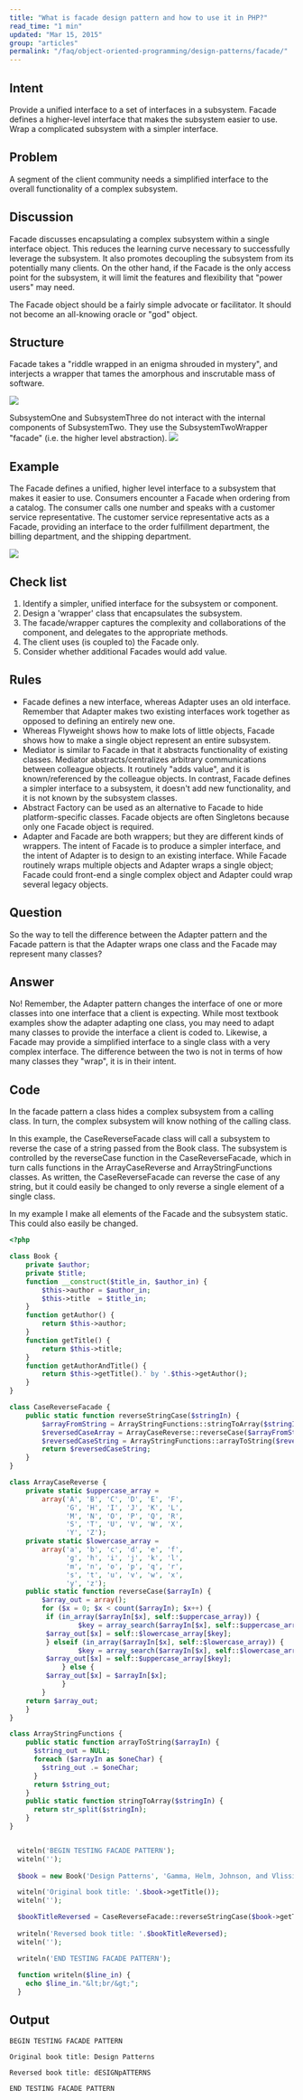```yaml
---
title: "What is facade design pattern and how to use it in PHP?"
read_time: "1 min"
updated: "Mar 15, 2015"
group: "articles"
permalink: "/faq/object-oriented-programming/design-patterns/facade/"
---
```


## Intent

Provide a unified interface to a set of interfaces in a subsystem. Facade defines a higher-level interface that makes the subsystem easier to use.
Wrap a complicated subsystem with a simpler interface.

## Problem

A segment of the client community needs a simplified interface to the overall functionality of a complex subsystem.

## Discussion

Facade discusses encapsulating a complex subsystem within a single interface object. This reduces the learning curve necessary to successfully leverage the subsystem. It also promotes decoupling the subsystem from its potentially many clients. On the other hand, if the Facade is the only access point for the subsystem, it will limit the features and flexibility that "power users" may need.

The Facade object should be a fairly simple advocate or facilitator. It should not become an all-knowing oracle or "god" object.

## Structure

Facade takes a "riddle wrapped in an enigma shrouded in mystery", and interjects a wrapper that tames the amorphous and inscrutable mass of software.

<img src="https://lh4.googleusercontent.com/-u8FvmDBBolw/VQSAoRq3ZJI/AAAAAAAAAEs/TmCUmAqFh_E/w689-h593-no/Facade1-2x.png">

SubsystemOne and SubsystemThree do not interact with the internal components of SubsystemTwo. They use the SubsystemTwoWrapper "facade" (i.e. the higher level abstraction).
<img src="https://lh4.googleusercontent.com/-H3J53IqjLjo/VQSAoePGRKI/AAAAAAAAAE0/mZahDdPGoD4/w668-h593-no/Facade_1-2x.png">

## Example

The Facade defines a unified, higher level interface to a subsystem that makes it easier to use. Consumers encounter a Facade when ordering from a catalog. The consumer calls one number and speaks with a customer service representative. The customer service representative acts as a Facade, providing an interface to the order fulfillment department, the billing department, and the shipping department.

<img src="https://lh3.googleusercontent.com/-n6DlqV-zigI/VQSAoRsweYI/AAAAAAAAAEw/r5T4nsaulUY/w864-h550-no/Facade_example1-2x.png">

## Check list

1. Identify a simpler, unified interface for the subsystem or component.
2. Design a 'wrapper' class that encapsulates the subsystem.
3. The facade/wrapper captures the complexity and collaborations of the component, and delegates to the appropriate methods.
4. The client uses (is coupled to) the Facade only.
5. Consider whether additional Facades would add value.

## Rules

* Facade defines a new interface, whereas Adapter uses an old interface. Remember that Adapter makes two existing interfaces work together as opposed to defining an entirely new one.
* Whereas Flyweight shows how to make lots of little objects, Facade shows how to make a single object represent an entire subsystem.
* Mediator is similar to Facade in that it abstracts functionality of existing classes. Mediator abstracts/centralizes arbitrary communications between colleague objects. It routinely "adds value", and it is known/referenced by the colleague objects. In contrast, Facade defines a simpler interface to a subsystem, it doesn't add new functionality, and it is not known by the subsystem classes.
* Abstract Factory can be used as an alternative to Facade to hide platform-specific classes.
Facade objects are often Singletons because only one Facade object is required.
* Adapter and Facade are both wrappers; but they are different kinds of wrappers. The intent of Facade is to produce a simpler interface, and the intent of Adapter is to design to an existing interface. While Facade routinely wraps multiple objects and Adapter wraps a single object; Facade could front-end a single complex object and Adapter could wrap several legacy objects.

## Question

So the way to tell the difference between the Adapter pattern and the Facade pattern is that the Adapter wraps one class and the Facade may represent many classes?

## Answer

No! Remember, the Adapter pattern changes the interface of one or more classes into one interface that a client is expecting. While most textbook examples show the adapter adapting one class, you may need to adapt many classes to provide the interface a client is coded to. Likewise, a Facade may provide a simplified interface to a single class with a very complex interface. The difference between the two is not in terms of how many classes they "wrap", it is in their intent.

## Code

In the facade pattern a class hides a complex subsystem from a calling class. In turn, the complex subsystem will know nothing of the calling class.

In this example, the CaseReverseFacade class will call a subsystem to reverse the case of a string passed from the Book class. The subsystem is controlled by the reverseCase function in the CaseReverseFacade, which in turn calls functions in the ArrayCaseReverse and ArrayStringFunctions classes. As written, the CaseReverseFacade can reverse the case of any string, but it could easily be changed to only reverse a single element of a single class.

In my example I make all elements of the Facade and the subsystem static. This could also easily be changed.

```php
<?php

class Book {
    private $author;
    private $title;
    function __construct($title_in, $author_in) {
        $this->author = $author_in;
        $this->title  = $title_in;
    }
    function getAuthor() {
        return $this->author;
    }
    function getTitle() {
        return $this->title;
    }
    function getAuthorAndTitle() {
        return $this->getTitle().' by '.$this->getAuthor();
    }
}

class CaseReverseFacade {
    public static function reverseStringCase($stringIn) {
        $arrayFromString = ArrayStringFunctions::stringToArray($stringIn);
        $reversedCaseArray = ArrayCaseReverse::reverseCase($arrayFromString);
        $reversedCaseString = ArrayStringFunctions::arrayToString($reversedCaseArray);
        return $reversedCaseString;
    }
}

class ArrayCaseReverse {
    private static $uppercase_array = 
        array('A', 'B', 'C', 'D', 'E', 'F',
              'G', 'H', 'I', 'J', 'K', 'L',
              'M', 'N', 'O', 'P', 'Q', 'R',
              'S', 'T', 'U', 'V', 'W', 'X',
              'Y', 'Z');
    private static $lowercase_array = 
        array('a', 'b', 'c', 'd', 'e', 'f',
              'g', 'h', 'i', 'j', 'k', 'l',
              'm', 'n', 'o', 'p', 'q', 'r',
              's', 't', 'u', 'v', 'w', 'x',
              'y', 'z');
    public static function reverseCase($arrayIn) {
        $array_out = array();
        for ($x = 0; $x < count($arrayIn); $x++) {
         if (in_array($arrayIn[$x], self::$uppercase_array)) {
                 $key = array_search($arrayIn[$x], self::$uppercase_array);
         $array_out[$x] = self::$lowercase_array[$key];
         } elseif (in_array($arrayIn[$x], self::$lowercase_array)) {
                 $key = array_search($arrayIn[$x], self::$lowercase_array);
         $array_out[$x] = self::$uppercase_array[$key];
             } else {
         $array_out[$x] = $arrayIn[$x];
             }
        }
    return $array_out;
    }
}

class ArrayStringFunctions {
    public static function arrayToString($arrayIn) {
      $string_out = NULL;
      foreach ($arrayIn as $oneChar) {
        $string_out .= $oneChar;
      }
      return $string_out;
    }
    public static function stringToArray($stringIn) {
      return str_split($stringIn);
    }
}


  witeln('BEGIN TESTING FACADE PATTERN');
  witeln('');
 
  $book = new Book('Design Patterns', 'Gamma, Helm, Johnson, and Vlissides');

  witeln('Original book title: '.$book->getTitle());
  witeln('');

  $bookTitleReversed = CaseReverseFacade::reverseStringCase($book->getTitle());  
 
  writeln('Reversed book title: '.$bookTitleReversed);
  witeln('');

  writeln('END TESTING FACADE PATTERN');
 
  function writeln($line_in) {
    echo $line_in."&lt;br/&gt;";
  }
```

## Output

```
BEGIN TESTING FACADE PATTERN

Original book title: Design Patterns

Reversed book title: dESIGNpATTERNS

END TESTING FACADE PATTERN
```
